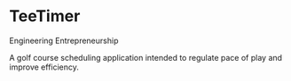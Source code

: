# TeeTimer
Engineering Entrepreneurship

A golf course scheduling application intended to regulate pace of play
and improve efficiency.
